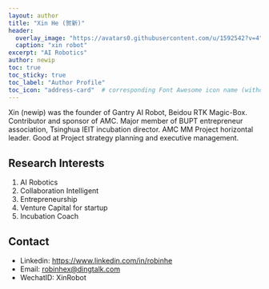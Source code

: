 ```yaml
---
layout: author
title: "Xin He (贺新)"
header:
  overlay_image: "https://avatars0.githubusercontent.com/u/1592542?v=4"
  caption: "xin robot"
excerpt: "AI Robotics"
author: newip
toc: true
toc_sticky: true
toc_label: "Author Profile"
toc_icon: "address-card"  # corresponding Font Awesome icon name (without fa prefix)
---
```


Xin (newip) was the founder of Gantry AI Robot, Beidou RTK Magic-Box. Contributor and sponsor of AMC.
Major member of BUPT entrepreneur association, Tsinghua IEIT incubation director. AMC MM Project horizontal leader.
Good at Project strategy planning and executive management.

## Research Interests

1. AI Robotics
1. Collaboration Intelligent
1. Entrepreneurship
1. Venture Capital for startup
1. Incubation Coach

## Contact

- Linkedin: <https://www.linkedin.com/in/robinhe>
- Email: <robinhex@dingtalk.com>
- WechatID: XinRobot
